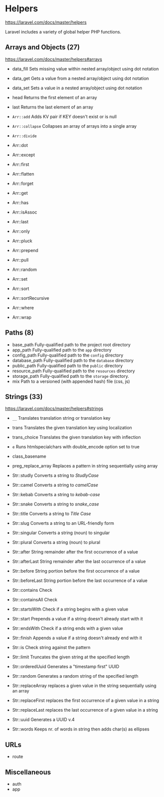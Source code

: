 # Helpers

https://laravel.com/docs/master/helpers

Laravel includes a variety of global helper PHP functions.


## Arrays and Objects (27)

https://laravel.com/docs/master/helpers#arrays

- data_fill     Sets missing value within nested array/object using dot notation
- data_get      Gets a value from a nested array/object using dot notation
- data_set      Sets a value in a nested array/object using dot notation

- head          Returns the first element of an array
- last          Returns the last element of an array

- `Arr::add`       Adds KV pair if KEY doesn't exist or is null
- `Arr::collapse`  Collapses an array of arrays into a single array
- `Arr::divide`
- Arr::dot
- Arr::except
- Arr::first
- Arr::flatten
- Arr::forget
- Arr::get
- Arr::has
- Arr::isAssoc
- Arr::last
- Arr::only
- Arr::pluck
- Arr::prepend
- Arr::pull
- Arr::random
- Arr::set
- Arr::sort
- Arr::sortRecursive
- Arr::where
- Arr::wrap


## Paths (8)

- base_path       Fully-qualified path to the project root directory
- app_path        Fully-qualified path to the `app` directory
- config_path     Fully-qualified path to the `config` directory
- database_path   Fully-qualified path to the `database` directory
- public_path     Fully-qualified path to the `public` directory
- resource_path   Fully-qualified path to the `resources` directory
- storage_path    Fully-qualified path to the `storage` directory.
- mix             Path to a versioned (with appended hash) file (css, js)


## Strings (33)

https://laravel.com/docs/master/helpers#strings

- `__`                Translates translation string or translation key
- trans               Translates the given translation key using localization
- trans_choice        Translates the given translation key with inflection

- `e`                 Runs htmlspecialchars with double_encode option set to true
- class_basename
- preg_replace_array  Replaces a pattern in string sequentially using array

- Str::studly         Converts a string to *StudlyCase*
- Str::camel          Converts a string to *camelCase*
- Str::kebab          Converts a string to *kebab-case*
- Str::snake          Converts a string to *snake_case*
- Str::title          Converts a string to *Title Case*
- Str::slug           Converts a string to an URL-friendly form
- Str::singular       Converts a string (noun) to singular
- Str::plural         Converts a string (noun) to plural

- Str::after          String remainder after the first occurrence of a value
- Str::afterLast      String remainder after the last occurrence of a value
- Str::before         String portion before the first occurrence of a value
- Str::beforeLast     String portion before the last occurrence of a value

- Str::contains       Check
- Str::containsAll    Check

- Str::startsWith     Check if a string begins with a given value
- Str::start          Prepends a value if a string doesn't already start with it
- Str::endsWith       Check if a string ends with a given value
- Str::finish         Appends a value if a string doesn't already end with it

- Str::is             Check string against the pattern
- Str::limit          Truncates the given string at the specified length
- Str::orderedUuid    Generates a "timestamp first" UUID 
- Str::random         Generates a random string of the specified length
- Str::replaceArray   replaces a given value in the string sequentially using an array
- Str::replaceFirst   replaces the first occurrence of a given value in a string
- Str::replaceLast    replaces the last occurrence of a given value in a string
- Str::uuid           Generates a UUID v.4
- Str::words          Keeps nr. of words in string then adds char(s) as ellipses


## URLs

- route


## Miscellaneous

- auth
- app


